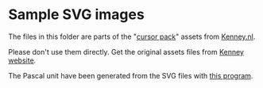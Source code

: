# Sample SVG images

The files in this folder are parts of the "[cursor pack](https://kenney.nl/assets/cursor-pack)" assets from [Kenney.nl](https://kenney.nl).

Please don't use them directly. Get the original assets files from [Kenney website](https://kenney.nl).

The Pascal unit have been generated from the SVG files with [this program](http://svgfolder2delphiunit.olfsoftware.fr/).
